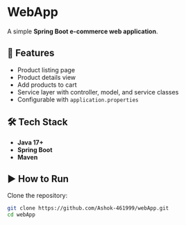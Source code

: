 # WebApp

A simple **Spring Boot e-commerce web application**.

## 🚀 Features
- Product listing page
- Product details view
- Add products to cart
- Service layer with controller, model, and service classes
- Configurable with `application.properties`

## 🛠️ Tech Stack
- **Java 17+**
- **Spring Boot**
- **Maven**

## ▶️ How to Run
Clone the repository:
```bash
git clone https://github.com/Ashok-461999/webApp.git
cd webApp
